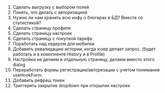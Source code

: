 1. Сделать выгрузку с выбором полей
2. Понять, что делать с авторизацией
3. Нужно ли нам хранить всю инфу о блогерах в БД? Вместе со статистикой?
4. Сделать страницу профиля
5. Сделать страницу настроек
6. Сделать страницу с покупкой тарифа
7. Поработать над хедером для мобилки
8. Добавить ревалидацию истории, когда юзер делает запрос. (будет работать и в комопненте History и в Profile)
9. Настройки не делаем в отдельную страницу, делаем вместо этого dialog
10. Переработать формы регистрации/авторизации с учетом понимание useHookForm.
11. Добавить рефреш токен
12. Триггерить закрытие dropdown при открытии настроек
